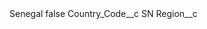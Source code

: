 <?xml version="1.0" encoding="UTF-8"?>
<CustomMetadata xmlns="http://soap.sforce.com/2006/04/metadata" xmlns:xsi="http://www.w3.org/2001/XMLSchema-instance" xmlns:xsd="http://www.w3.org/2001/XMLSchema">
    <label>Senegal</label>
    <protected>false</protected>
    <values>
        <field>Country_Code__c</field>
        <value xsi:type="xsd:string">SN</value>
    </values>
    <values>
        <field>Region__c</field>
        <value xsi:nil="true"/>
    </values>
</CustomMetadata>
